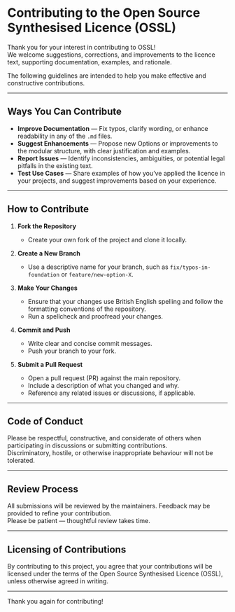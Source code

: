 
# Contributing to the Open Source Synthesised Licence (OSSL)

Thank you for your interest in contributing to OSSL!  
We welcome suggestions, corrections, and improvements to the licence text, supporting documentation, examples, and rationale.

The following guidelines are intended to help you make effective and constructive contributions.

---

## Ways You Can Contribute

- **Improve Documentation** — Fix typos, clarify wording, or enhance readability in any of the `.md` files.
- **Suggest Enhancements** — Propose new Options or improvements to the modular structure, with clear justification and examples.
- **Report Issues** — Identify inconsistencies, ambiguities, or potential legal pitfalls in the existing text.
- **Test Use Cases** — Share examples of how you’ve applied the licence in your projects, and suggest improvements based on your experience.

---

## How to Contribute

1. **Fork the Repository**
   - Create your own fork of the project and clone it locally.
   
2. **Create a New Branch**
   - Use a descriptive name for your branch, such as `fix/typos-in-foundation` or `feature/new-option-X`.

3. **Make Your Changes**
   - Ensure that your changes use British English spelling and follow the formatting conventions of the repository.
   - Run a spellcheck and proofread your changes.

4. **Commit and Push**
   - Write clear and concise commit messages.
   - Push your branch to your fork.

5. **Submit a Pull Request**
   - Open a pull request (PR) against the main repository.
   - Include a description of what you changed and why.
   - Reference any related issues or discussions, if applicable.

---

## Code of Conduct

Please be respectful, constructive, and considerate of others when participating in discussions or submitting contributions.  
Discriminatory, hostile, or otherwise inappropriate behaviour will not be tolerated.

---

## Review Process

All submissions will be reviewed by the maintainers. Feedback may be provided to refine your contribution.  
Please be patient — thoughtful review takes time.

---

## Licensing of Contributions

By contributing to this project, you agree that your contributions will be licensed under the terms of the Open Source Synthesised Licence (OSSL), unless otherwise agreed in writing.

---

Thank you again for contributing!













